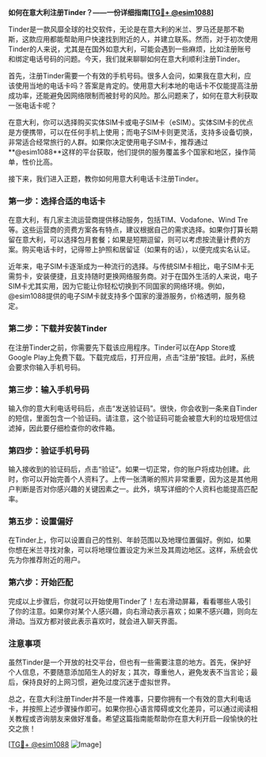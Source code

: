 **如何在意大利注册Tinder？——一份详细指南[[TG💪+ @esim1088](https://t.me/s/esim1088)]**

Tinder是一款风靡全球的社交软件，无论是在意大利的米兰、罗马还是那不勒斯，这款应用都能帮助用户快速找到附近的人，并建立联系。然而，对于初次使用Tinder的人来说，尤其是在国外如意大利，可能会遇到一些麻烦，比如注册账号和绑定电话号码的问题。今天，我们就来聊聊如何在意大利顺利注册Tinder。

首先，注册Tinder需要一个有效的手机号码。很多人会问，如果我在意大利，应该使用当地的电话卡吗？答案是肯定的。使用意大利本地的电话卡不仅能提高注册成功率，还能避免因网络限制而被封号的风险。那么问题来了，如何在意大利获取一张电话卡呢？

在意大利，你可以选择购买实体SIM卡或电子SIM卡（eSIM）。实体SIM卡的优点是方便携带，可以在任何手机上使用；而电子SIM卡则更灵活，支持多设备切换，非常适合经常旅行的人群。如果你决定使用电子SIM卡，推荐通过**@esim1088**这样的平台获取，他们提供的服务覆盖多个国家和地区，操作简单，性价比高。

接下来，我们进入正题，教你如何用意大利电话卡注册Tinder。

### 第一步：选择合适的电话卡

在意大利，有几家主流运营商提供移动服务，包括TIM、Vodafone、Wind Tre等。这些运营商的资费方案各有特点，建议根据自己的需求选择。如果你打算长期留在意大利，可以选择包月套餐；如果是短期逗留，则可以考虑按流量计费的方案。购买电话卡时，记得带上护照和居留证（如果有的话），以便完成实名认证。

近年来，电子SIM卡逐渐成为一种流行的选择。与传统SIM卡相比，电子SIM卡无需剪卡，安装便捷，且支持随时更换网络服务商。对于在国外生活的人来说，电子SIM卡尤其实用，因为它能让你轻松切换到不同国家的网络环境。例如，@esim1088提供的电子SIM卡就支持多个国家的漫游服务，价格透明，服务稳定。

### 第二步：下载并安装Tinder

在注册Tinder之前，你需要先下载该应用程序。Tinder可以在App Store或Google Play上免费下载。下载完成后，打开应用，点击“注册”按钮。此时，系统会要求你输入手机号码。

### 第三步：输入手机号码

输入你的意大利电话号码后，点击“发送验证码”。很快，你会收到一条来自Tinder的短信，里面包含一个验证码。请注意，这个验证码可能会被意大利的垃圾短信过滤掉，因此要仔细检查你的收件箱。

### 第四步：验证手机号码

输入接收到的验证码后，点击“验证”。如果一切正常，你的账户将成功创建。此时，你可以开始完善个人资料了。上传一张清晰的照片非常重要，因为这是其他用户判断是否对你感兴趣的关键因素之一。此外，填写详细的个人资料也能提高匹配率。

### 第五步：设置偏好

在Tinder上，你可以设置自己的性别、年龄范围以及地理位置偏好。例如，如果你想在米兰寻找对象，可以将地理位置设定为米兰及其周边地区。这样，系统会优先为你推荐附近的用户。

### 第六步：开始匹配

完成以上步骤后，你就可以开始使用Tinder了！左右滑动屏幕，看看哪些人吸引了你的注意。如果你对某个人感兴趣，向右滑动表示喜欢；如果不感兴趣，则向左滑动。当双方都对彼此表示喜欢时，就会进入聊天界面。

### 注意事项

虽然Tinder是一个开放的社交平台，但也有一些需要注意的地方。首先，保护好个人信息，不要随意添加陌生人的好友；其次，尊重他人，避免发表不当言论；最后，保持良好的上网习惯，避免过度沉迷于虚拟世界。

总之，在意大利注册Tinder并不是一件难事，只要你拥有一个有效的意大利电话卡，并按照上述步骤操作即可。如果你担心语言障碍或文化差异，可以通过阅读相关教程或咨询朋友来做好准备。希望这篇指南能帮助你在意大利开启一段愉快的社交之旅！

[[TG💪+ @esim1088](https://t.me/s/esim1088) ![Image](https://i.postimg.cc/4NQfJmqS/Snipaste-2025-05-13-00-14-12.png)]